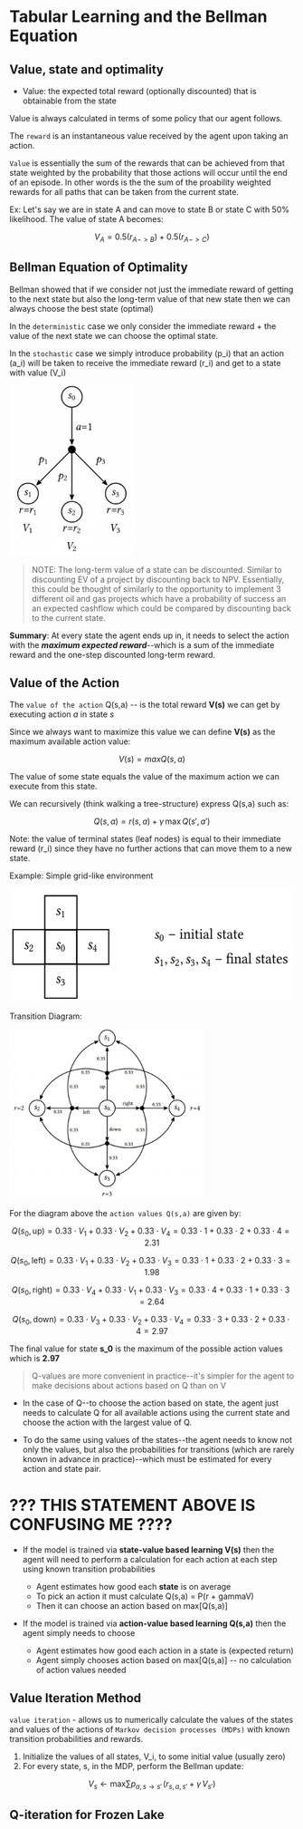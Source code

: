 # Tabular Learning and the Bellman Equation

## Value, state and optimality

- Value: the expected total reward (optionally discounted) that is obtainable from the state

Value is always calculated in terms of some policy that our agent follows.

The `reward` is an instantaneous value received by the agent upon taking an action.

`Value` is essentially the sum of the rewards that can be achieved from that state weighted by the probability that those actions will occur until the end of an episode. In other words is the the sum of the proability weighted rewards for all paths that can be taken from the current state.

Ex: Let's say we are in state A and can move to state B or state C with 50% likelihood. The value of state A becomes:

$$
V_A = 0.5(r_{A->B}) + 0.5(r_{A->C})
$$

## Bellman Equation of Optimality

Bellman showed that if we consider not just the immediate reward of getting to the next state but also the long-term value of that new state then we can always choose the best state (optimal)

In the `deterministic` case we only consider the immediate reward + the value of the next state we can choose the optimal state.

In the `stochastic` case we simply introduce probability (p_i) that an action (a_i) will be taken to receive the immediate reward (r_i) and get to a state with value (V_i)

<img src='./Stochastic_Bellman.png' height="300"/>

> NOTE: The long-term value of a state can be discounted. Similar to discounting EV of a project by discounting back to NPV. Essentially, this could be thought of similarly to the opportunity to implement 3 different oil and gas projects which have a probability of success an an expected cashflow which could be compared by discounting back to the current state.

**Summary**: At every state the agent ends up in, it needs to select the action with the **_maximum expected reward_**--which is a sum of the immediate reward and the one-step discounted long-term reward.

## Value of the Action

The `value of the action` Q(s,a) -- is the total reward **V(s)** we can get by executing action _a_ in state _s_

Since we always want to maximize this value we can define **V(s)** as the maximum available action value:

$$
V(s) = {max}Q(s,a)
$$

The value of some state equals the value of the maximum action we can execute from this state.

We can recursively (think walking a tree-structure) express Q(s,a) such as:

$$
Q(s,a) = r(s,a) + \gamma \, \text{max} \, Q(s', a')
$$

Note: the value of terminal states (leaf nodes) is equal to their immediate reward (r_i) since they have no further actions that can move them to a new state.

Example: Simple grid-like environment

<img src='./simple_grid.png' height="200"/>

Transition Diagram:

<img src='./transition_diagram.png' height="300"/>

For the diagram above the `action values Q(s,a)` are given by:

$$
Q(s_0, \text{up}) = 0.33 \cdot V_1 + 0.33 \cdot V_2 + 0.33 \cdot V_4 = 0.33 \cdot 1 + 0.33 \cdot 2 + 0.33 \cdot 4 = 2.31
$$

$$
Q(s_0, \text{left}) = 0.33 \cdot V_1 + 0.33 \cdot V_2 + 0.33 \cdot V_3 = 0.33 \cdot 1 + 0.33 \cdot 2 + 0.33 \cdot 3 = 1.98
$$

$$
Q(s_0, \text{right}) = 0.33 \cdot V_4 + 0.33 \cdot V_1 + 0.33 \cdot V_3 = 0.33 \cdot 4 + 0.33 \cdot 1 + 0.33 \cdot 3 = 2.64
$$

$$
Q(s_0, \text{down}) = 0.33 \cdot V_3 + 0.33 \cdot V_2 + 0.33 \cdot V_4 = 0.33 \cdot 3 + 0.33 \cdot 2 + 0.33 \cdot 4 = 2.97
$$

The final value for state **s_0** is the maximum of the possible action values which is **2.97**

> Q-values are more convenient in practice--it's simpler for the agent to make decisions about actions based on Q than on V

- In the case of Q--to choose the action based on state, the agent just needs to calculate Q for all available actions using the current state and choose the action with the largest value of Q.

- To do the same using values of the states--the agent needs to know not only the values, but also the probabilities for transitions (which are rarely known in advance in practice)--which must be estimated for every action and state pair.

# ??? THIS STATEMENT ABOVE IS CONFUSING ME ????

- If the model is trained via **state-value based learning V(s)** then the agent will need to perform a calculation for each action at each step using known transition probabilities

  - Agent estimates how good each **state** is on average
  - To pick an action it must calculate Q(s,a) = P(r + gammaV)
  - Then it can choose an action based on max[Q(s,a)]

- If the model is trained via **action-value based learning Q(s,a)** then the agent simply needs to choose
  - Agent estimates how good each action in a state is (expected return)
  - Agent simply chooses action based on max[Q(s,a)] -- no calculation of action values needed

## Value Iteration Method

`value iteration` - allows us to numerically calculate the values of the states and values of the actions of `Markov decision processes (MDPs)` with known transition probabilities and rewards.

1. Initialize the values of all states, V_i, to some initial value (usually zero)
2. For every state, s, in the MDP, perform the Bellman update:

$$
V_s \leftarrow \text{max} \sum{p_{a,s \rightarrow s' \,} (r_{s,a,s'} + \gamma \,V_{s'})}
$$

## Q-iteration for Frozen Lake
